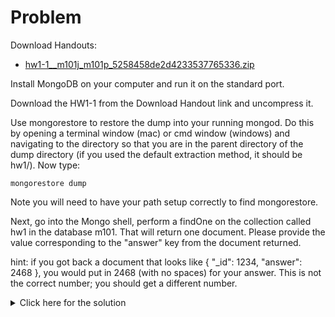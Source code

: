 # Problem
Download Handouts:
 - <a href="https://university.mongodb.com/static/MongoDB_2017_M101J_January/handouts/hw1-1__m101j_m101p_5258458de2d4233537765336.efbe08d5a91a.zip">hw1-1__m101j_m101p_5258458de2d4233537765336.zip</a>
 
Install MongoDB on your computer and run it on the standard port.

Download the HW1-1 from the Download Handout link and uncompress it.

Use mongorestore to restore the dump into your running mongod. Do this by opening a terminal window (mac) or cmd window (windows) and navigating to the directory so that you are in the parent directory of the dump directory (if you used the default extraction method, it should be hw1/). Now type:

    mongorestore dump

Note you will need to have your path setup correctly to find mongorestore.

Next, go into the Mongo shell, perform a findOne on the collection called hw1 in the database m101. That will return one document. Please provide the value corresponding to the "answer" key from the document returned.

hint: if you got back a document that looks like { "_id": 1234, "answer": 2468 }, you would put in 2468 (with no spaces) for your answer. This is not the correct number; you should get a different number.

<details>
  <summary>Click here for the solution</summary>
    <ul>
      <li>42</li>
	<ul>
</details>